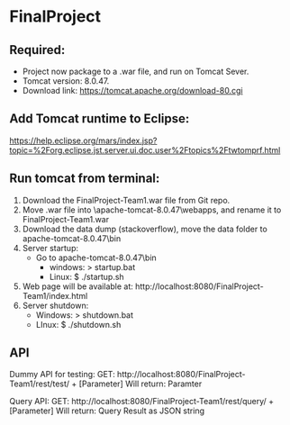 # FinalProject

## Required:
- Project now package to a .war file, and run on Tomcat Sever.
- Tomcat version: 8.0.47.
- Download link: https://tomcat.apache.org/download-80.cgi

## Add Tomcat runtime to Eclipse:
https://help.eclipse.org/mars/index.jsp?topic=%2Forg.eclipse.jst.server.ui.doc.user%2Ftopics%2Ftwtomprf.html


## Run tomcat from terminal:
1. Download the FinalProject-Team1.war file from Git repo.
2. Move .war file into \apache-tomcat-8.0.47\webapps, and rename it to FinalProject-Team1.war
3. Download the data dump (stackoverflow), move the data folder to apache-tomcat-8.0.47\bin
4. Server startup:
	- Go to apache-tomcat-8.0.47\bin
        - windows: 	> startup.bat
        - Linux:	$ ./startup.sh
5. Web page will be available at: http://localhost:8080/FinalProject-Team1/index.html
6. Server shutdown:
	- Windows:	        > shutdown.bat
	- LInux:		$ ./shutdown.sh
	
	
## API
Dummy API for testing:
GET: http://localhost:8080/FinalProject-Team1/rest/test/ + [Parameter]
Will return: Paramter

Query API:
GET: http://localhost:8080/FinalProject-Team1/rest/query/ + [Parameter]
Will return: Query Result as JSON string
